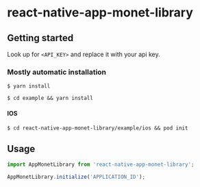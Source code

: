 # react-native-app-monet-library

## Getting started
Look up for `<API_KEY>` and replace it with your api key.
### Mostly automatic installation

`$ yarn install`

`$ cd example && yarn install`

#### IOS
`$ cd react-native-app-monet-library/example/ios && pod init`

## Usage
```javascript
import AppMonetLibrary from 'react-native-app-monet-library';

AppMonetLibrary.initialize('APPLICATION_ID');
```


